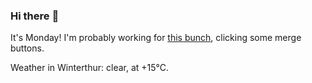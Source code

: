 ### Hi there :wave:

It's Monday! I'm probably working for [this bunch](https://github.com/kohofinancial), clicking some merge buttons.

Weather in Winterthur: clear, at +15°C.
